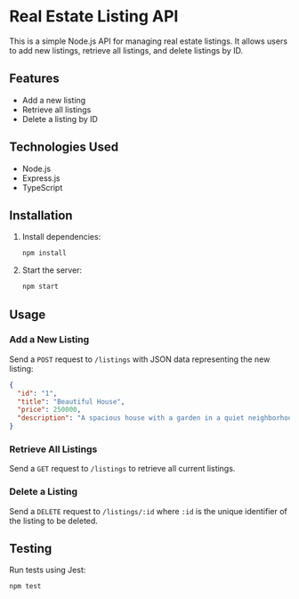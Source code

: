 # Real Estate Listing API

This is a simple Node.js API for managing real estate listings. It allows users to add new listings, retrieve all listings, and delete listings by ID.

## Features

- Add a new listing
- Retrieve all listings
- Delete a listing by ID

## Technologies Used

- Node.js
- Express.js
- TypeScript

## Installation

1. Install dependencies:

   ```bash
   npm install
   ```

2. Start the server:

   ```bash
   npm start
   ```

## Usage

### Add a New Listing

Send a `POST` request to `/listings` with JSON data representing the new listing:

```json
{
  "id": "1",
  "title": "Beautiful House",
  "price": 250000,
  "description": "A spacious house with a garden in a quiet neighborhood"
}
```

### Retrieve All Listings

Send a `GET` request to `/listings` to retrieve all current listings.

### Delete a Listing

Send a `DELETE` request to `/listings/:id` where `:id` is the unique identifier of the listing to be deleted.

## Testing

Run tests using Jest:

```bash
npm test
```
